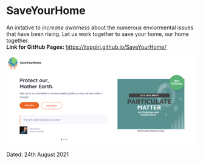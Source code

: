 # SaveYourHome 
An initative to *increase awarness* about the numerous enviormental issues that have been rising. Let us work together to save your home, our home together.<br>
**Link for GitHub Pages:** https://itspgiri.github.io/SaveYourHome/

![HomePage](https://github.com/itspgiri/SaveYourHome/blob/main/assets/images/Website%20HomePage.png)

Dated: 24th August 2021
